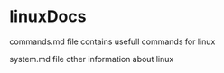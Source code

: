 # linuxDocs

commands.md file contains usefull commands for linux 

system.md file other information about linux
